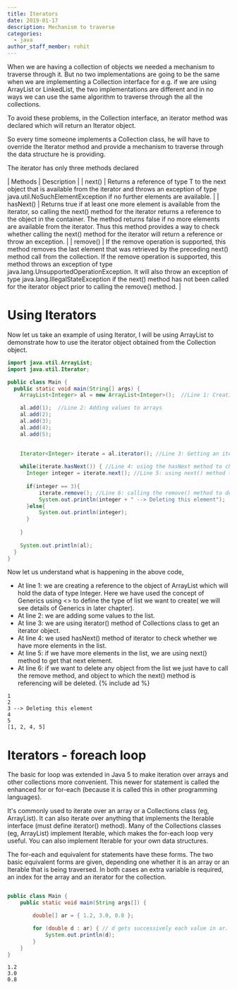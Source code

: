 ```yaml
---
title: Iterators
date: 2019-01-17
description: Mechanism to traverse 
categories:
  - java
author_staff_member: rohit
---
```


When we are having a collection of objects we needed a mechanism to traverse through it. But no two implementations are going to be the same when we are implementing a Collection interface for e.g. if we are using ArrayList or LinkedList, the two implementations are different and in no ways we can use the same algorithm to traverse through the all the collections.

To avoid these problems, in the Collection interface, an iterator method was declared which will return an Iterator object.

So every time someone implements a Collection class, he will have to override the Iterator method and provide a mechanism to traverse through the data structure he is providing.

The iterator has only three methods declared

| Methods | Description |
| next() | Returns a reference of type T to the next object that is available from the iterator and throws an exception of type java.util.NoSuchElementException if no further elements are available. | 
| hasNext() | Returns true if at least one more element is available from the iterator, so calling the next() method for the iterator returns a reference to the object in the container. The method returns false if no more elements are available from the iterator. Thus this method provides a way to check whether calling the next() method for the iterator will return a reference or throw an exception. |
| remove() | If the remove operation is supported, this method removes the last element that was retrieved by the preceding next() method call from the collection. If the remove operation is supported, this method throws an exception of type java.lang.UnsupportedOperationException. It will also throw an exception of type java.lang.IllegalStateException if the next() method has not been called for the iterator object prior to calling the remove() method. |

# Using Iterators

Now let us take an example of using Iterator, I will be using ArrayList to demonstrate how to use the iterator object obtained from the Collection object.

```java
import java.util.ArrayList;
import java.util.Iterator;

public class Main {
  public static void main(String[] args) {
    ArrayList<Integer> al = new ArrayList<Integer>();  //Line 1: Creating an ArrayList

    al.add(1);	//Line 2: Adding values to arrays
    al.add(2);
    al.add(3);
    al.add(4);
    al.add(5); 

     
    Iterator<Integer> iterate = al.iterator(); //Line 3: Getting an iterator object. 
    
    while(iterate.hasNext()) { //Line 4: using the hasNext method to check if there is more element.
      Integer integer = iterate.next(); //Line 5: using next() method to get the value.
     
      if(integer == 3){
    	  iterate.remove(); //Line 6: calling the remove() method to delete the value from the list.
    	  System.out.println(integer + " --> Deleting this element");
      }else{
    	  System.out.println(integer);
      }
    	  
    }
    
    System.out.println(al);
  }
}
```
Now let us understand what is happening in the above code,
- At line 1: we are creating a reference to the object of ArrayList which will hold the data of type Integer. Here we have used the concept of Generics using <> to define the type of list we want to create( we will see details of Generics in later chapter).
- At line 2: we are adding some values to the list.
- At line 3: we are using iterator() method of Collections class to get an iterator object.
- At line 4: we used hasNext() method of iterator to check whether we have more elements in the list.
- At line 5: if we have more elements in the list, we are using next() method to get that next element.
- At line 6: if we want to delete any object from the list we just have to call the remove method, and object to which the next() method is referencing will be deleted.
{% include ad %}
```text
1
2
3 --> Deleting this element
4
5
[1, 2, 4, 5]
```

# Iterators - foreach loop
The basic for loop was extended in Java 5 to make iteration over arrays and other collections more convenient. This newer for statement is called the enhanced for or for-each (because it is called this in other programming languages).

It's commonly used to iterate over an array or a Collections class (eg, ArrayList). It can also iterate over anything that implements the Iterable<E> interface (must define iterator() method). Many of the Collections classes (eg, ArrayList) implement Iterable<E>, which makes the for-each loop very useful. You can also implement Iterable<E> for your own data structures.

The for-each and equivalent for statements have these forms. The two basic equivalent forms are given, depending one whether it is an array or an Iterable that is being traversed. In both cases an extra variable is required, an index for the array and an iterator for the collection.

```java

public class Main {
	public static void main(String args[]) {

		double[] ar = { 1.2, 3.0, 0.8 };

		for (double d : ar) { // d gets successively each value in ar.
			System.out.println(d);
		}
	}
}
```
```text
1.2
3.0
0.8
```









